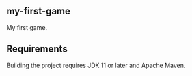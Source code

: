 ## **my-first-game**

My first game.

## **Requirements**

Building the project requires JDK 11 or later and Apache Maven.